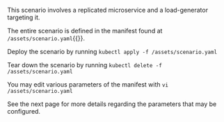 This scenario involves a replicated microservice and a load-generator targeting it.

The entire scenario is defined in the manifest found at `/assets/scenario.yaml`{{}}.

Deploy the scenario by running
`kubectl apply -f /assets/scenario.yaml`

Tear down the scenario by running
`kubectl delete -f /assets/scenario.yaml`

You may edit various parameters of the manifest with
`vi /assets/scenario.yaml`


See the next page for more details regarding the parameters that may be configured.